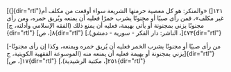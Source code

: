 [(]{dir="rtl"}١٢١[) «والمنكر: هو كل معصية حرمتها الشريعة سواء أوقعت من
مكلف أم غير مكلف»، فمن رأى صبيًا أو مجنونًا يشرب خمرًا فعليه أن يمنعه ويُريق
خمره، ومن رأى مجنونًا يزني بمجنونة أو يأتي بهيمة، فعليه أن يمنع ذلك
(الفقه الإسلامي وأدلته، ج]{dir="rtl"} ٨[، ص]{dir="rtl"} ٤٧٣[، الناشر:
دار الفكر - سورية - دمشق).]{dir="rtl"}

[-من رأى صبيًا أو مجنونًا يشرب الخمر فعليه أن يُريق خمره ويمنعه، وكذا إن
رأى مجنونًا يزني بمجنونة أو بهيمة فعليه أن يمنعه منه (الموسوعة الفقهية
الكويتية، ج]{dir="rtl"} ١٧[، ص]{dir="rtl"} ٢٥١[، مكتبة
الرشيدية).]{dir="rtl"}
